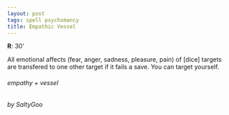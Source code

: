 ```yaml
---
layout: post
tags: spell psychomancy
title: Empathic Vessel
---
```


**R**: 30’   

All emotional affects (fear, anger, sadness, pleasure, pain) of [dice] targets are transfered to one other target if it fails a save. You can target yourself.

###### empathy + vessel
###### by SaltyGoo
